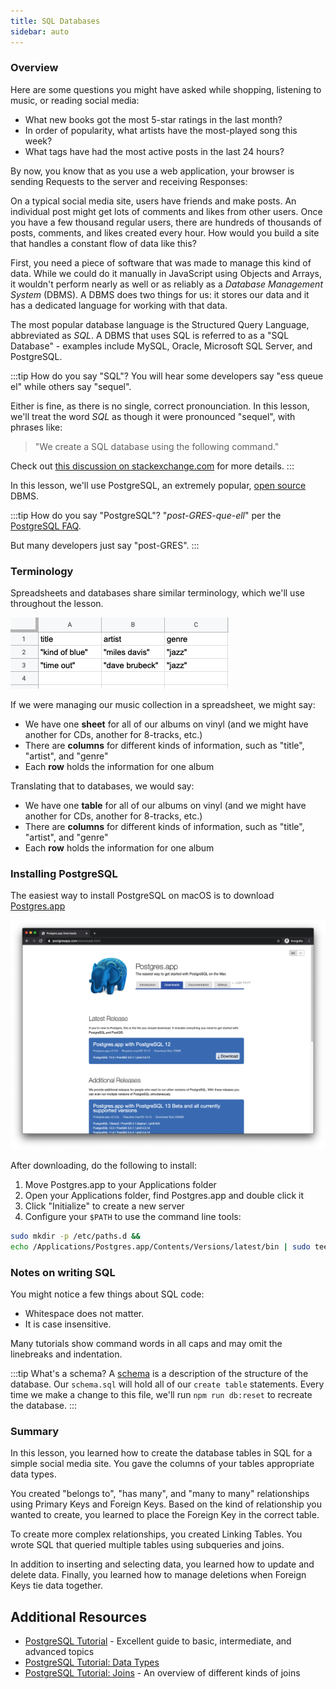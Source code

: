 ```yaml
---
title: SQL Databases
sidebar: auto
---
```


### Overview

Here are some questions you might have asked while shopping, listening to music, or reading social media:

- What new books got the most 5-star ratings in the last month?
- In order of popularity, what artists have the most-played song this week?
- What tags have had the most active posts in the last 24 hours?

By now, you know that as you use a web application, your browser is sending Requests to the server and receiving Responses:

On a typical social media site, users have friends and make posts. An individual post might get lots of comments and likes from other users. Once you have a few thousand regular users, there are hundreds of thousands of posts, comments, and likes created every hour. How would you build a site that handles a constant flow of data like this?

First, you need a piece of software that was made to manage this kind of data. While we could do it manually in JavaScript using Objects and Arrays, it wouldn't perform nearly as well or as reliably as a _Database Management System_ (DBMS). A DBMS does two things for us: it stores our data and it has a dedicated language for working with that data.

The most popular database language is the Structured Query Language, abbreviated as _SQL_. A DBMS that uses SQL is referred to as a "SQL Database" - examples include MySQL, Oracle, Microsoft SQL Server, and PostgreSQL.

:::tip How do you say "SQL"?
You will hear some developers say "ess queue el" while others say "sequel".

Either is fine, as there is no single, correct pronounciation. In this lesson, we'll treat the word _SQL_ as though it were pronounced "sequel", with phrases like:

> "We create a SQL database using the following command."

Check out [this discussion on stackexchange.com](https://softwareengineering.stackexchange.com/questions/8588/whats-the-history-of-the-non-official-pronunciation-of-sql) for more details.
:::

In this lesson, we'll use PostgreSQL, an extremely popular, [open source](https://en.wikipedia.org/wiki/Open_source) DBMS.

:::tip How do you say "PostgreSQL"?
"_post-GRES-que-ell_" per the [PostgreSQL FAQ](https://www.postgresql.org/about/press/faq/).

But many developers just say "post-GRES".
:::

### Terminology

Spreadsheets and databases share similar terminology, which we'll use throughout the lesson.

![Spreadhseet with title, artist, and genre information about two albums](./spreadsheet.png)

If we were managing our music collection in a spreadsheet, we might say:

- We have one **sheet** for all of our albums on vinyl (and we might have another for CDs, another for 8-tracks, etc.)
- There are **columns** for different kinds of information, such as "title", "artist", and "genre"
- Each **row** holds the information for one album

Translating that to databases, we would say:

- We have one **table** for all of our albums on vinyl (and we might have another for CDs, another for 8-tracks, etc.)
- There are **columns** for different kinds of information, such as "title", "artist", and "genre"
- Each **row** holds the information for one album

### Installing PostgreSQL

The easiest way to install PostgreSQL on macOS is to download [Postgres.app](https://postgresapp.com/downloads.html)

![Screenshot of The Postgressapp.com Downloads Page](./pgapp-download.png)

After downloading, do the following to install:

1. Move Postgres.app to your Applications folder
1. Open your Applications folder, find Postgres.app and double click it
1. Click "Initialize" to create a new server
1. Configure your `$PATH` to use the command line tools:

```sh
sudo mkdir -p /etc/paths.d &&
echo /Applications/Postgres.app/Contents/Versions/latest/bin | sudo tee /etc/paths.d/postgresapp
```

### Notes on writing SQL

You might notice a few things about SQL code:

- Whitespace does not matter.
- It is case insensitive.

Many tutorials show command words in all caps and may omit the linebreaks and indentation.

:::tip What's a schema?
A [schema](https://en.wikipedia.org/wiki/Database_schema) is a description of the structure of the database.
Our `schema.sql` will hold all of our `create table` statements. Every time we make a change to this file, we'll run `npm run db:reset` to recreate the database.
:::

### Summary

In this lesson, you learned how to create the database tables in SQL for a simple social media site. You gave the columns of your tables appropriate data types.

You created "belongs to", "has many", and "many to many" relationships using Primary Keys and Foreign Keys. Based on the kind of relationship you wanted to create, you learned to place the Foreign Key in the correct table.

To create more complex relationships, you created Linking Tables. You wrote SQL that queried multiple tables using subqueries and joins.

In addition to inserting and selecting data, you learned how to update and delete data. Finally, you learned how to manage deletions when Foreign Keys tie data together.

## Additional Resources

- [PostgreSQL Tutorial](https://www.postgresqltutorial.com/) - Excellent guide to basic, intermediate, and advanced topics
- [PostgreSQL Tutorial: Data Types](https://www.postgresqltutorial.com/postgresql-data-types/)
- [PostgreSQL Tutorial: Joins](https://www.postgresqltutorial.com/postgresql-joins/) - An overview of different kinds of joins
